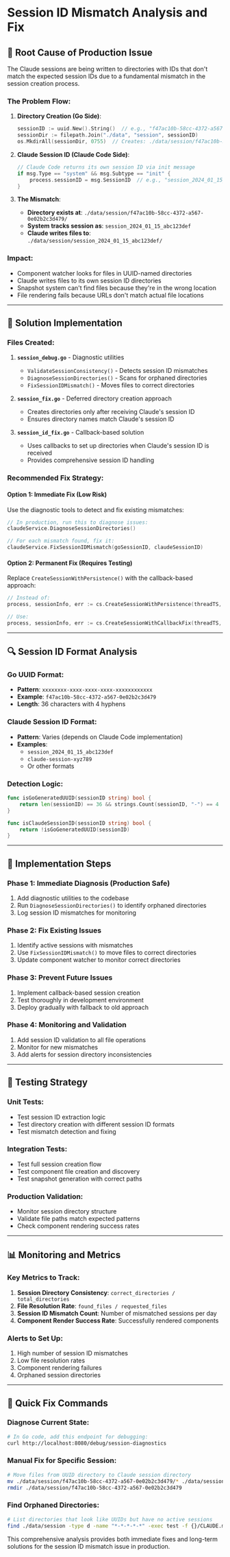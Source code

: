 # Session ID Mismatch Analysis and Fix

## 🔴 **Root Cause of Production Issue**

The Claude sessions are being written to directories with IDs that don't match the expected session IDs due to a fundamental mismatch in the session creation process.

### **The Problem Flow:**

1. **Directory Creation (Go Side)**:
   ```go
   sessionID := uuid.New().String()  // e.g., "f47ac10b-58cc-4372-a567-0e02b2c3d479"
   sessionDir := filepath.Join("./data", "session", sessionID)
   os.MkdirAll(sessionDir, 0755)  // Creates: ./data/session/f47ac10b-58cc-4372-a567-0e02b2c3d479/
   ```

2. **Claude Session ID (Claude Code Side)**:
   ```go
   // Claude Code returns its own session ID via init message
   if msg.Type == "system" && msg.Subtype == "init" {
       process.sessionID = msg.SessionID  // e.g., "session_2024_01_15_abc123def"
   }
   ```

3. **The Mismatch**:
   - **Directory exists at**: `./data/session/f47ac10b-58cc-4372-a567-0e02b2c3d479/`
   - **System tracks session as**: `session_2024_01_15_abc123def`
   - **Claude writes files to**: `./data/session/session_2024_01_15_abc123def/`

### **Impact:**
- Component watcher looks for files in UUID-named directories
- Claude writes files to its own session ID directories
- Snapshot system can't find files because they're in the wrong location
- File rendering fails because URLs don't match actual file locations

---

## 🔧 **Solution Implementation**

### **Files Created:**

1. **`session_debug.go`** - Diagnostic utilities
   - `ValidateSessionConsistency()` - Detects session ID mismatches
   - `DiagnoseSessionDirectories()` - Scans for orphaned directories
   - `FixSessionIDMismatch()` - Moves files to correct directories

2. **`session_fix.go`** - Deferred directory creation approach
   - Creates directories only after receiving Claude's session ID
   - Ensures directory names match Claude's session ID

3. **`session_id_fix.go`** - Callback-based solution
   - Uses callbacks to set up directories when Claude's session ID is received
   - Provides comprehensive session ID handling

### **Recommended Fix Strategy:**

#### **Option 1: Immediate Fix (Low Risk)**
Use the diagnostic tools to detect and fix existing mismatches:

```go
// In production, run this to diagnose issues:
claudeService.DiagnoseSessionDirectories()

// For each mismatch found, fix it:
claudeService.FixSessionIDMismatch(goSessionID, claudeSessionID)
```

#### **Option 2: Permanent Fix (Requires Testing)**
Replace `CreateSessionWithPersistence()` with the callback-based approach:

```go
// Instead of:
process, sessionInfo, err := cs.CreateSessionWithPersistence(threadTS, channelID, userID, workingDir)

// Use:
process, sessionInfo, err := cs.CreateSessionWithCallbackFix(threadTS, channelID, userID, workingDir)
```

---

## 🔍 **Session ID Format Analysis**

### **Go UUID Format:**
- **Pattern**: `xxxxxxxx-xxxx-xxxx-xxxx-xxxxxxxxxxxx`
- **Example**: `f47ac10b-58cc-4372-a567-0e02b2c3d479`
- **Length**: 36 characters with 4 hyphens

### **Claude Session ID Format:**
- **Pattern**: Varies (depends on Claude Code implementation)
- **Examples**: 
  - `session_2024_01_15_abc123def`
  - `claude-session-xyz789`
  - Or other formats

### **Detection Logic:**
```go
func isGoGeneratedUUID(sessionID string) bool {
    return len(sessionID) == 36 && strings.Count(sessionID, "-") == 4
}

func isClaudeSessionID(sessionID string) bool {
    return !isGoGeneratedUUID(sessionID)
}
```

---

## 🚀 **Implementation Steps**

### **Phase 1: Immediate Diagnosis (Production Safe)**
1. Add diagnostic utilities to the codebase
2. Run `DiagnoseSessionDirectories()` to identify orphaned directories
3. Log session ID mismatches for monitoring

### **Phase 2: Fix Existing Issues**
1. Identify active sessions with mismatches
2. Use `FixSessionIDMismatch()` to move files to correct directories
3. Update component watcher to monitor correct directories

### **Phase 3: Prevent Future Issues**
1. Implement callback-based session creation
2. Test thoroughly in development environment
3. Deploy gradually with fallback to old approach

### **Phase 4: Monitoring and Validation**
1. Add session ID validation to all file operations
2. Monitor for new mismatches
3. Add alerts for session directory inconsistencies

---

## 🧪 **Testing Strategy**

### **Unit Tests:**
- Test session ID extraction logic
- Test directory creation with different session ID formats
- Test mismatch detection and fixing

### **Integration Tests:**
- Test full session creation flow
- Test component file creation and discovery
- Test snapshot generation with correct paths

### **Production Validation:**
- Monitor session directory structure
- Validate file paths match expected patterns
- Check component rendering success rates

---

## 📊 **Monitoring and Metrics**

### **Key Metrics to Track:**
1. **Session Directory Consistency**: `correct_directories / total_directories`
2. **File Resolution Rate**: `found_files / requested_files`
3. **Session ID Mismatch Count**: Number of mismatched sessions per day
4. **Component Render Success Rate**: Successfully rendered components

### **Alerts to Set Up:**
1. High number of session ID mismatches
2. Low file resolution rates
3. Component rendering failures
4. Orphaned session directories

---

## 🔧 **Quick Fix Commands**

### **Diagnose Current State:**
```bash
# In Go code, add this endpoint for debugging:
curl http://localhost:8080/debug/session-diagnostics
```

### **Manual Fix for Specific Session:**
```bash
# Move files from UUID directory to Claude session directory
mv ./data/session/f47ac10b-58cc-4372-a567-0e02b2c3d479/* ./data/session/session_2024_01_15_abc123def/
rmdir ./data/session/f47ac10b-58cc-4372-a567-0e02b2c3d479
```

### **Find Orphaned Directories:**
```bash
# List directories that look like UUIDs but have no active sessions
find ./data/session -type d -name "*-*-*-*-*" -exec test -f {}/CLAUDE.md \; -print
```

This comprehensive analysis provides both immediate fixes and long-term solutions for the session ID mismatch issue in production.